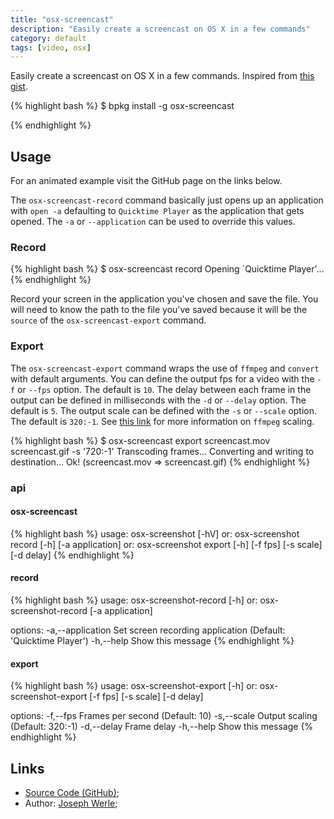 ```yaml
---
title: "osx-screencast"
description: "Easily create a screencast on OS X in a few commands"
category: default
tags: [video, osx]
---
```



Easily create a screencast on OS X in a few commands.
Inspired from [this gist](https://gist.github.com/dergachev/4627207).

{% highlight bash %}
$ bpkg install -g osx-screencast

{% endhighlight %}

## Usage

For an animated example visit the GitHub page on the links below.

The `osx-screencast-record` command basically just opens up an application with `open -a` defaulting to `Quicktime Player` as the application that gets opened. The `-a` or `--application` can be used to override this values.

### Record

{% highlight bash %}
$ osx-screencast record
Opening `Quicktime Player'...
{% endhighlight %}

Record your screen in the application you've chosen and save the file.
You will need to know the path to the file you've saved because it will be the `source` of the `osx-screencast-export` command.

### Export

The `osx-screencast-export` command wraps the use of `ffmpeg` and `convert` with default arguments. You can define the output fps for a video with the `-f` or `--fps` option. The default is `10`. The delay between each frame in the output can be defined in milliseconds with the `-d` or `--delay` option. The default is `5`. The output scale can be defined with the `-s` or `--scale` option. The default is `320:-1`. See [this link](https://trac.ffmpeg.org/wiki/Scaling%20(resizing)%20with%20ffmpeg) for more information on `ffmpeg` scaling.

{% highlight bash %}
$ osx-screencast export screencast.mov screencast.gif -s '720:-1'
Transcoding frames...
Converting and writing to destination...
Ok! (screencast.mov => screencast.gif)
{% endhighlight %}

### api

#### osx-screencast

{% highlight bash %}
usage: osx-screenshot [-hV]
or: osx-screenshot record [-h] [-a application]
or: osx-screenshot export [-h] [-f fps] [-s scale] [-d delay] <src> <dest>
{% endhighlight %}

#### record

{% highlight bash %}
usage: osx-screenshot-record [-h]
or: osx-screenshot-record [-a application]

options:
-a,--application     Set screen recording application  (Default: 'Quicktime Player')
-h,--help            Show this message
{% endhighlight %}

#### export

{% highlight bash %}
usage: osx-screenshot-export [-h]
or: osx-screenshot-export [-f fps] [-s scale] [-d delay] <src> <dest>

options:
-f,--fps        Frames per second (Default: 10)
-s,--scale      Output scaling (Default: 320:-1)
-d,--delay      Frame delay
-h,--help       Show this message
{% endhighlight %}

## Links

* [Source Code (GitHub)](https://github.com/bpkg/osx-screencast);
* Author: [Joseph Werle](https://github.com/jwerle);

